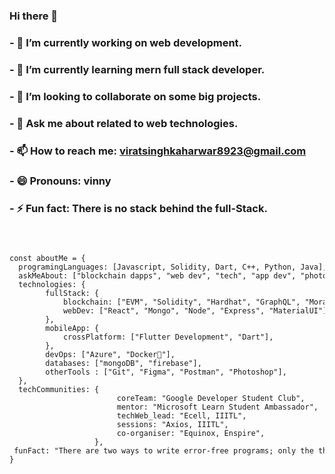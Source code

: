 ### Hi there 👋

### - 🔭 I’m currently working on web development.
### - 🌱 I’m currently learning mern full stack developer.
### - 👯 I’m looking to collaborate on some big projects.
### - 💬 Ask me about related to web technologies.
### - 📫 How to reach me: viratsinghkaharwar8923@gmail.com
### - 😄 Pronouns: vinny
### - ⚡ Fun fact: There  is no stack behind the full-Stack. 

<code>
  <pre>
const aboutMe = {
  programingLanguages: [Javascript, Solidity, Dart, C++, Python, Java],
  askMeAbout: ["blockchain dapps", "web dev", "tech", "app dev", "photography"],
  technologies: {
        fullStack: {
            blockchain: ["EVM", "Solidity", "Hardhat", "GraphQL", "Moralis"],
            webDev: ["React", "Mongo", "Node", "Express", "MaterialUI"],
        },
        mobileApp: {
            crossPlatform: ["Flutter Development", "Dart"],
        },
        devOps: ["Azure", "Docker🐳"],
        databases: ["mongoDB", "firebase"],
        otherTools : ["Git", "Figma", "Postman", "Photoshop"],
  },
  techCommunities: {
                        coreTeam: "Google Developer Student Club",
                        mentor: "Microsoft Learn Student Ambassador",
                        techWeb_lead: "Ecell, IIITL",
                        sessions: "Axios, IIITL",
                        co-organiser: "Equinox, Enspire",
                   },
 funFact: "There are two ways to write error-free programs; only the third one works"
}

</pre>
</code>

